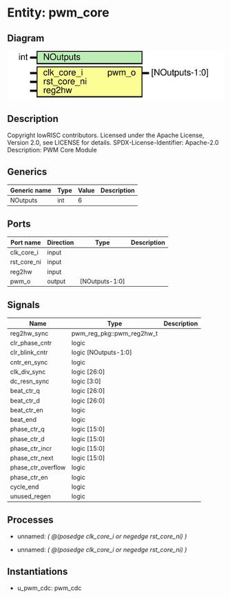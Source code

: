 # Entity: pwm_core
## Diagram
![Diagram](pwm_core.svg "Diagram")
## Description
Copyright lowRISC contributors.
 Licensed under the Apache License, Version 2.0, see LICENSE for details.
 SPDX-License-Identifier: Apache-2.0
 Description: PWM Core Module
 
## Generics
| Generic name | Type | Value | Description |
| ------------ | ---- | ----- | ----------- |
| NOutputs     | int  | 6     |             |
## Ports
| Port name   | Direction | Type           | Description |
| ----------- | --------- | -------------- | ----------- |
| clk_core_i  | input     |                |             |
| rst_core_ni | input     |                |             |
| reg2hw      | input     |                |             |
| pwm_o       | output    | [NOutputs-1:0] |             |
## Signals
| Name               | Type                      | Description |
| ------------------ | ------------------------- | ----------- |
| reg2hw_sync        | pwm_reg_pkg::pwm_reg2hw_t |             |
| clr_phase_cntr     | logic                     |             |
| clr_blink_cntr     | logic [NOutputs-1:0]      |             |
| cntr_en_sync       | logic                     |             |
| clk_div_sync       | logic [26:0]              |             |
| dc_resn_sync       | logic [3:0]               |             |
| beat_ctr_q         | logic [26:0]              |             |
| beat_ctr_d         | logic [26:0]              |             |
| beat_ctr_en        | logic                     |             |
| beat_end           | logic                     |             |
| phase_ctr_q        | logic [15:0]              |             |
| phase_ctr_d        | logic [15:0]              |             |
| phase_ctr_incr     | logic [15:0]              |             |
| phase_ctr_next     | logic [15:0]              |             |
| phase_ctr_overflow | logic                     |             |
| phase_ctr_en       | logic                     |             |
| cycle_end          | logic                     |             |
| unused_regen       | logic                     |             |
## Processes
- unnamed: _( @(posedge clk_core_i or negedge rst_core_ni) )_

- unnamed: _( @(posedge clk_core_i or negedge rst_core_ni) )_

## Instantiations
- u_pwm_cdc: pwm_cdc

